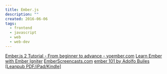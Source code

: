 ```yaml
---
title: Ember.js
description: ""
created: 2016-06-06
tags:
  - frontend
  - javascript
  - web
  - web-dev
---
```


[Ember.js 2 Tutorial - From beginner to advance - yoember.com](http://yoember.com/)
[Learn Ember with Ember Igniter](http://emberigniter.com/)
[EmberScreencasts.com](https://www.emberscreencasts.com/)
[ember 101 by Adolfo Builes [Leanpub PDF/iPad/Kindle]](https://leanpub.com/ember-cli-101)

